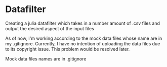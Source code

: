 # Datafilter
Creating a julia datafilter which takes in a number amount of .csv files and output the desired aspect of the input files

As of now, I'm working according to the mock data files whose name are in my .gitignore. Currently, I have no intention of uploading the data files due to its copyright issue. This problem would be resolved later. 

Mock data files names are in .gitignore
